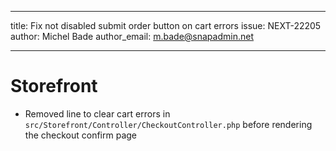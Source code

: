 ---
title: Fix not disabled submit order button on cart errors
issue: NEXT-22205
author: Michel Bade
author_email: m.bade@snapadmin.net
___
# Storefront
* Removed line to clear cart errors in `src/Storefront/Controller/CheckoutController.php` before rendering the checkout confirm page
